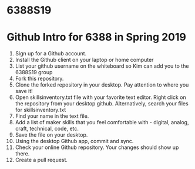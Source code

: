 # 6388S19
Github Intro for 6388 in Spring 2019
====================

1. Sign up for a Github account.
2. Install the Github client on your laptop or home computer
3. List your github username on the whiteboard so Kim can add you to the 6388S19 group
4. Fork this repository.
5. Clone the forked repository in your desktop. Pay attention to where you save it! 
6. Open skillsinventory.txt file with your favorite text editor. Right click on the repository from your desktop github. Alternatively, search your files for skillsinventory.txt
7. Find your name in the text file.
8. Add a list of maker skills that you feel comfortable with - digital, analog, craft, technical, code, etc. 
9. Save the file on your desktop.
10. Using the desktop Github app, commit and sync.
11. Check your online Github repository. Your changes should show up there. 
12. Create a pull request. 
